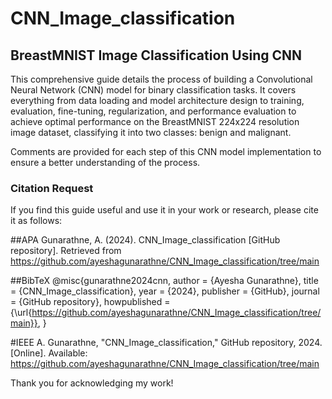 # CNN_Image_classification
## BreastMNIST Image Classification Using CNN

This comprehensive guide details the process of building a Convolutional Neural Network (CNN) model for binary classification tasks. It covers everything from data loading and model architecture design to training, evaluation, fine-tuning, regularization, and performance evaluation to achieve optimal performance on the BreastMNIST 224x224 resolution image dataset, classifying it into two classes: benign and malignant.

Comments are provided for each step of this CNN model implementation to ensure a better understanding of the process.

### Citation Request

If you find this guide useful and use it in your work or research, please cite it as follows:

##APA
Gunarathne, A. (2024). CNN_Image_classification [GitHub repository]. Retrieved from https://github.com/ayeshagunarathne/CNN_Image_classification/tree/main


##BibTeX
@misc{gunarathne2024cnn,
  author = {Ayesha Gunarathne},
  title = {CNN\_Image\_classification},
  year = {2024},
  publisher = {GitHub},
  journal = {GitHub repository},
  howpublished = {\url{https://github.com/ayeshagunarathne/CNN_Image_classification/tree/main}},
}

#IEEE
A. Gunarathne, "CNN_Image_classification," GitHub repository, 2024. [Online]. Available: https://github.com/ayeshagunarathne/CNN_Image_classification/tree/main



Thank you for acknowledging my work!
